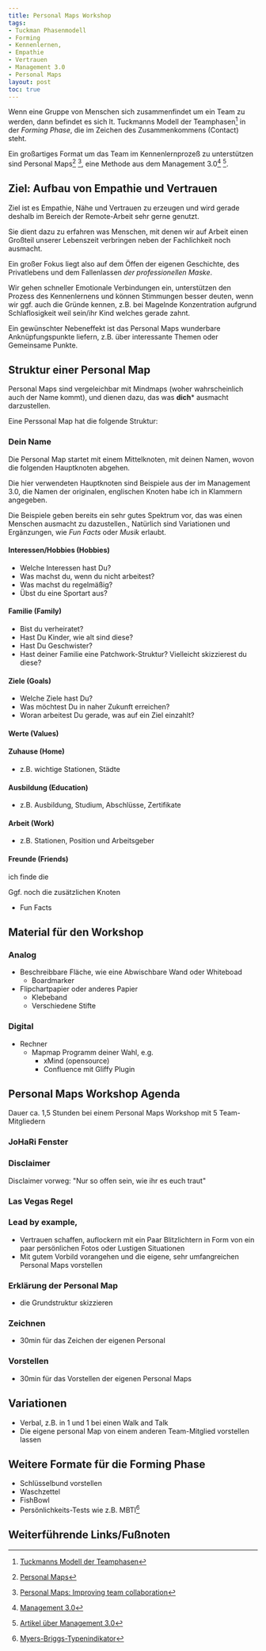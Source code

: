 ```yaml
---
title: Personal Maps Workshop
tags: 
- Tuckman Phasenmodell
- Forming
- Kennenlernen, 
- Empathie
- Vertrauen
- Management 3.0
- Personal Maps
layout: post
toc: true
---
```

Wenn eine Gruppe von Menschen sich zusammenfindet um ein Team zu werden,
dann befindet es sich lt. Tuckmanns Modell der Teamphasen[^1] in der *Forming Phase*, die im Zeichen des Zusammenkommens (Contact) steht. 

Ein großartiges Format um das Team im Kennenlernprozeß zu unterstützen sind Personal Maps[^2] [^3], 
eine Methode aus dem Management 3.0[^4] [^5].
<!--break-->
## Ziel: Aufbau von Empathie und Vertrauen

Ziel ist es Empathie, Nähe und Vertrauen zu erzeugen und wird gerade deshalb im Bereich der Remote-Arbeit sehr gerne genutzt.

Sie dient dazu zu erfahren was Menschen, mit denen wir auf Arbeit einen Großteil unserer Lebenszeit verbringen 
neben der Fachlichkeit noch ausmacht.

Ein großer Fokus liegt also auf dem Öffen der eigenen Geschichte, des Privatlebens
und dem Fallenlassen *der professionellen Maske*.

Wir gehen schneller Emotionale Verbindungen ein, unterstützen den Prozess des Kennenlernens und können Stimmungen besser deuten, 
wenn wir ggf. auch die Gründe kennen, z.B. bei Magelnde Konzentration aufgrund Schlaflosigkeit weil sein/ihr Kind welches gerade zahnt.

Ein gewünschter Nebeneffekt ist das Personal Maps wunderbare Anknüpfungspunkte liefern, z.B. über interessante Themen oder Gemeinsame Punkte.

## Struktur einer Personal Map

Personal Maps sind vergeleichbar mit Mindmaps (woher wahrscheinlich auch der Name kommt),
und dienen dazu, das was **dich*** ausmacht darzustellen.

Eine Perssonal Map hat die folgende Struktur:

### Dein Name

Die Personal Map startet mit einem Mittelknoten, mit deinen Namen, wovon die folgenden Hauptknoten abgehen.

Die hier verwendeten Hauptknoten sind Beispiele aus der im Management 3.0,
die Namen der originalen, englischen Knoten habe ich in Klammern angegeben.

Die Beispiele geben bereits ein sehr gutes Spektrum vor, das was einen Menschen ausmacht zu dazustellen.,
Natürlich sind Variationen und Ergänzungen, wie _Fun Facts_ oder _Musik_ erlaubt.

#### Interessen/Hobbies (Hobbies)

- Welche Interessen hast Du?
- Was machst du, wenn du nicht arbeitest?
- Was machst du regelmäßig?
- Übst du eine Sportart aus?

#### Familie (Family)

- Bist du verheiratet?
- Hast Du Kinder, wie alt sind diese?
- Hast Du Geschwister?
- Hast deiner Familie eine Patchwork-Struktur? Vielleicht skizzierest du diese?

#### Ziele (Goals)

- Welche Ziele hast Du?
- Was möchtest Du in naher Zukunft erreichen?
- Woran arbeitest Du gerade, was auf ein Ziel einzahlt?

#### Werte (Values)

#### Zuhause (Home)

- z.B. wichtige Stationen, Städte

#### Ausbildung (Education)

- z.B. Ausbildung, Studium, Abschlüsse, Zertifikate

#### Arbeit (Work)

- z.B. Stationen, Position und Arbeitsgeber

#### Freunde (Friends)

ich finde die 

Ggf. noch die zusätzlichen Knoten
- Fun Facts

## Material für den Workshop



### Analog

- Beschreibbare Fläche, wie eine Abwischbare Wand oder Whiteboad
    - Boardmarker
- Flipchartpapier oder anderes Papier
    - Klebeband
    - Verschiedene Stifte

### Digital

- Rechner
    - Mapmap Programm deiner Wahl, e.g. 
        - xMind (opensource)
        - Confluence mit Gliffy Plugin

## Personal Maps Workshop Agenda

Dauer ca. 1,5 Stunden bei einem Personal Maps Workshop mit 5 Team-Mitgliedern 

### JoHaRi Fenster

### Disclaimer 

Disclaimer vorweg: "Nur so offen sein, wie ihr es euch traut"

### Las Vegas Regel

### Lead by example, 

- Vertrauen schaffen, auflockern mit ein Paar Blitzlichtern in Form von ein paar persönlichen Fotos oder Lustigen Situationen
- Mit gutem Vorbild vorangehen und die eigene, sehr umfangreichen Personal Maps vorstellen

### Erklärung der Personal Map

- die Grundstruktur skizzieren

### Zeichnen

- 30min für das Zeichen der eigenen Personal

### Vorstellen

- 30min für das Vorstellen der eigenen Personal Maps

## Variationen

- Verbal, z.B. in 1 und 1 bei einen Walk and Talk
- Die eigene personal Map von einem anderen Team-Mitglied vorstellen lassen 

## Weitere Formate für die Forming Phase

- Schlüsselbund vorstellen
- Waschzettel
- FishBowl
- Persönlichkeits-Tests wie z.B. MBTI[^6]

## Weiterführende Links/Fußnoten

[^1]: [Tuckmanns Modell der Teamphasen](https://teamentwicklung-lab.de/tuckman-phasenmodell)
[^2]: [Personal Maps](https://management30.com/practice/personal-maps/)
[^3]: [Personal Maps: Improving team collaboration](https://www.happymelly.com/personal-maps-connecting-teams-improving-team)
[^4]: [Management 3.0](https://management30.com/)
[^5]: [Artikel über Management 3.0](http://www.lean-agility.de/2018/11/management-30.html) 
[^6]: [Myers-Briggs-Typenindikator](https://de.wikipedia.org/wiki/Myers-Briggs-Typenindikator)

